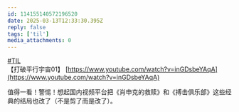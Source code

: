 ```yaml
---
id: 114155140572196520
date: 2025-03-13T12:33:30.395Z
reply: false
tags: ['til']
media_attachments: 0
---
```


[#TIL](https://e5n.cc/tags/TIL)   
【打破平行宇宙01】 [https://www.youtube.com/watch?v=inGDsbeYAqA](https://www.youtube.com/watch?v=inGDsbeYAqA)

值得一看！警惕！想起国内视频平台把《肖申克的救赎》和《搏击俱乐部》这些经典的结局也改了（不是剪了而是改了）。

